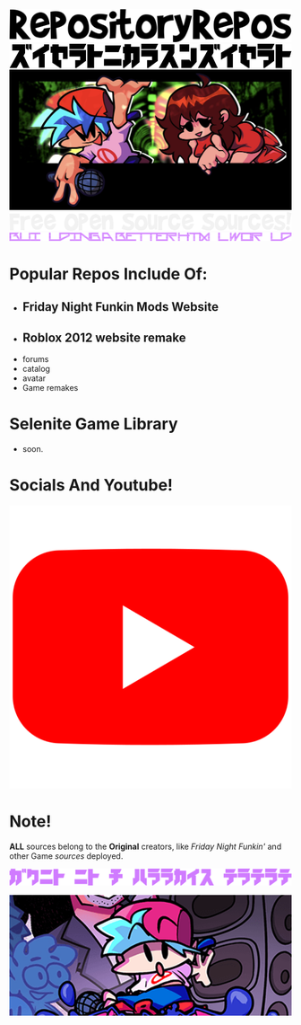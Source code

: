![](https://github.com/repositoryrepos/repositoryrepos/blob/main/images/black-repo.png)
![](https://github.com/repositoryrepos/repositoryrepos/blob/main/images/repo.png)
![](https://github.com/repositoryrepos/repositoryrepos/blob/main/images/fnf.jpg)
![](https://github.com/repositoryrepos/repositoryrepos/blob/main/images/white-repo.png)
![](https://github.com/repositoryrepos/repositoryrepos/blob/main/images/quote.png)
# Popular Repos Include Of:
- ## Friday Night Funkin Mods Website
- ## Roblox 2012 website remake
- forums
- catalog
- avatar
- Game remakes
# Selenite Game Library
- soon.
# Socials And Youtube!
[![](https://github.com/repositoryrepos/repositoryrepos/blob/main/images/yt.jpeg)](https://www.youtube.com/@Rhapody-ynz?si=ts8Hs0lJ_V7vOZcL)
# Note!
**ALL** sources belong to the **Original** creators, like *Friday Night Funkin'* and other Game *sources* deployed.



![](https://github.com/repositoryrepos/repositoryrepos/blob/main/images/wow.png)

![](https://github.com/repositoryrepos/repositoryrepos/blob/main/images/BIGGER.png)
